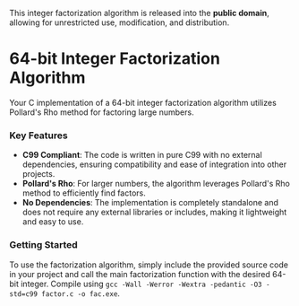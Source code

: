 This  integer factorization algorithm is released into the **public domain**, allowing for unrestricted use, modification, and distribution.

# 64-bit Integer Factorization Algorithm

Your C implementation of a 64-bit integer factorization algorithm utilizes Pollard's Rho method for factoring large numbers.

### Key Features

- **C99 Compliant**: The code is written in pure C99 with no external dependencies, ensuring compatibility and ease of integration into other projects.
- **Pollard's Rho**: For larger numbers, the algorithm leverages Pollard's Rho method to efficiently find factors.
- **No Dependencies**: The implementation is completely standalone and does not require any external libraries or includes, making it lightweight and easy to use.

### Getting Started

To use the factorization algorithm, simply include the provided source code in your project and call the main factorization function with the desired 64-bit integer. Compile using `gcc -Wall -Werror -Wextra -pedantic -O3 -std=c99 factor.c -o fac.exe`.
